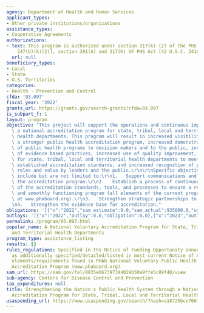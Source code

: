 ```yaml
---
agency: Department of Health and Human Services
applicant_types:
- Other private institutions/organizations
assistance_types:
- Cooperative Agreements
authorizations:
- text: This program is authorized under section 317(k) (2) of the PHS Act [42 U.S.C.
    247(b)(k)(2)], section 391(A) and 317(K) OF PHS Act [42 U.S.C. 241A 247B].
  url: null
beneficiary_types:
- Local
- State
- U.S. Territories
categories:
- Health - Prevention and Control
cfda: '93.097'
fiscal_year: '2022'
grants_url: https://grants.gov/search-grants?cfda=93.097
is_subpart_f: 1
layout: program
objective: "This project will support the operations and continuous improvement of\
  \ a national accreditation program for state, tribal, local and territorial public\
  \ health departments. This program will result in increased visibility for accreditation,\
  \ a stronger public health accreditation program, increased demonstration of accountability\
  \ of public health programs to decision makers and to the public, increased adoption\
  \ of evidence based practices, increased use of quality improvement, improved capacity\
  \ for state, tribal, local and territorial health departments to meet nationally\
  \ established accreditation standards, and increased recognition of public health\
  \ roles and value by leaders and the public.\r\n\r\nSpecific objectives may/will\
  \ include but are not limited to:\r\n1.   Support communications and education regarding\
  \ the accreditation program.\r\n2.   Establish a process of continuous improvement\
  \ of the accreditation standards, tools, and processes to ensure a relevant, current\
  \ and smoothly functioning program (all elements of the current program can be found\
  \ at www.phaboard.org).\r\n3.   Strengthen strategic partnerships to support accreditation.\r\
  \n4.   Strengthen the evidence base for accreditation."
obligations: '[{"x":"2022","sam_estimate":0.0,"sam_actual":935000.0,"usa_spending_actual":935000.0},{"x":"2023","sam_estimate":935000.0,"sam_actual":0.0,"usa_spending_actual":1000000.0},{"x":"2024","sam_estimate":935000.0,"sam_actual":0.0,"usa_spending_actual":1085000.0}]'
outlays: '[{"x":"2022","outlay":0.0,"obligation":0.0},{"x":"2023","outlay":696086.1,"obligation":2085000.0},{"x":"2024","outlay":0.0,"obligation":0.0}]'
permalink: /program/93.097.html
popular_name: A National Voluntary Accreditation Program for State, Tribal, Local
  and Territorial Health Departments
program_type: assistance_listing
results: []
rules_regulations: Specified in the Notice of Funding Opportunity announcement and
  as additionally specified/detailed/listed in most current Notice of Award, and program
  elements/requirements found in PHAB National Voluntary Public Health Departments
  Accreditation Program (www.phaboard.org)
sam_url: https://sam.gov/fal/8835e667397344029b50a9ffe5c89f40/view
sub-agency: Centers for Disease Control and Prevention
tax_expenditures: null
title: Strengthening the Nation's Public Health System through a National Voluntary
  Accreditation Program for State, Tribal, Local and Territorial Health Departments
usaspending_url: https://www.usaspending.gov/search/?hash=a18725bce7667ce472b11bc6dd204bb3
---
```

